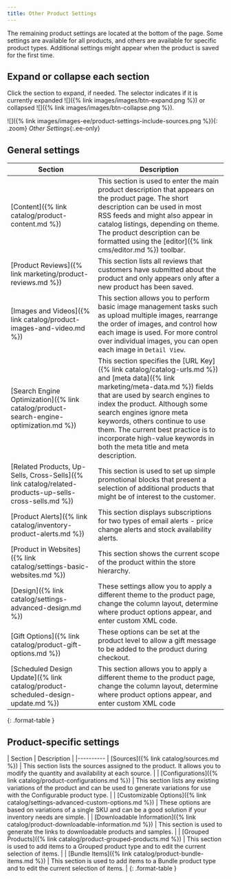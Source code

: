 ```yaml
---
title: Other Product Settings
---
```


The remaining product settings are located at the bottom of the page. Some settings are available for all products, and others are available for specific product types. Additional settings might appear when the product is saved for the first time.

## Expand or collapse each section

Click the section to expand, if needed. The selector indicates if it is currently expanded ![]({% link images/images/btn-expand.png %}) or collapsed ![]({% link images/images/btn-collapse.png %}).

![]({% link images/images-ee/product-settings-include-sources.png %}){: .zoom}
_Other Settings_{:.ee-only}

## General settings

|Section|Description|
|--- |--- |
|[Content]({% link catalog/product-content.md %})|This section is used to enter the main product description that appears on the product page. The short description can be used in most RSS feeds and might also appear in catalog listings, depending on theme. The product description can be formatted using the [editor]({% link cms/editor.md %}) toolbar.|
|[Product Reviews]({% link marketing/product-reviews.md %})|This section lists all reviews that customers have submitted about the product and only appears only after a new product has been saved.|
|[Images and Videos]({% link catalog/product-images-and-video.md %})|This section allows you to perform basic image management tasks such as upload multiple images, rearrange the order of images, and control how each image is used. For more control over individual images, you can open each image in `Detail View`.|
|[Search Engine Optimization]({% link catalog/product-search-engine-optimization.md %})|This section specifies the [URL Key]({% link catalog/catalog-urls.md %}) and [meta data]({% link marketing/meta-data.md %}) fields that are used by search engines to index the product. Although some search engines ignore meta keywords, others continue to use them. The current best practice is to incorporate high-value keywords in both the meta title and meta description.|
|[Related Products, Up-Sells, Cross-Sells]({% link catalog/related-products-up-sells-cross-sells.md %})|This section is used to set up simple promotional blocks that present a selection of additional products that might be of interest to the customer.|
|[Product Alerts]({% link catalog/inventory-product-alerts.md %})|This section displays subscriptions for two types of email alerts - price change alerts and stock availability alerts.|
|[Product in Websites]({% link catalog/settings-basic-websites.md %})|This section shows the current scope of the product within the store hierarchy.|
|[Design]({% link catalog/settings-advanced-design.md %})|These settings allow you to apply a different theme to the product page, change the column layout, determine where product options appear, and enter custom XML code.|
|[Gift Options]({% link catalog/product-gift-options.md %})|These options can be set at the product level to allow a gift message to be added to the product during checkout.|
|<span class="ce-only">[Scheduled Design Update]({% link catalog/product-scheduled-design-update.md %})</span>|This section allows you to apply a different theme to the product page, change the column layout, determine where product options appear, and enter custom XML code|
{: .format-table }

## Product-specific settings

| Section | Description |
|----------
| [Sources]({% link catalog/sources.md %}) | This section lists the sources assigned to the product. It allows you to modify the quantity and availability at each source. |
| [Configurations]({% link catalog/product-configurations.md %}) | This section lists any existing variations of the product and can be used to generate variations for use with the Configurable product type. |
| [Customizable Options]({% link catalog/settings-advanced-custom-options.md %}) | These options are based on variations of a single SKU and can be a good solution if your inventory needs are simple. |
| [Downloadable Information]({% link catalog/product-downloadable-information.md %}) | This section is used to generate the links to downloadable products and samples. |
| [Grouped Products]({% link catalog/product-grouped-products.md %}) | This section is used to add items to a Grouped product type and to edit the current selection of items. |
| [Bundle Items]({% link catalog/product-bundle-items.md %}) | This section is used to add items to a Bundle product type and to edit the current selection of items. |
{: .format-table }

<style>
.format-table td:first-of-type {
  width: 200px;
}
</style>